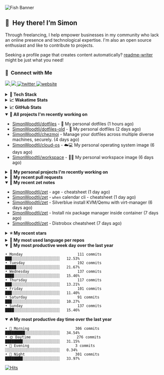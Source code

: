 ![Fish Banner](assets/fish.webp)

## 👋 &nbsp;Hey there! I’m Simon

Through freelancing, I help empower businesses in my community who lack
an online presence and technological expertise. I'm also an open source
enthusiast and like to contribute to projects.

Seeking a profile page that creates content automatically?
[readme-writer] might be just what you need!

### 🤝 &nbsp;Connect with Me

<div align="left">
<a href="https://linkedin.com/in/simonwoodtli" target="_blank">
<img src="https://img.shields.io/badge/linkedin-1E77B5?style=for-the-badge&logo=linkedin&logoColor=white alt=linkedin" />
</a>
<a href="https://github.com/simonwoodtli" target="_blank">
<img src="https://img.shields.io/badge/github-24292E?style=for-the-badge&logo=github&logoColor=white alt=github" />
</a>
<a href="https://twitter.com/simonwoodtlidev" target="_blank">
<img src="https://img.shields.io/badge/twitter-26a7de?style=for-the-badge&logo=twitter&logoColor=white" alt="twitter"/>
</a>
<a href="https://simonwoodtli.com" target="_blank">
<img src="https://img.shields.io/badge/website-E2925F?style=for-the-badge&logo=google-chrome&logoColor=white" alt="website"/>
</a>
</div>
<br/>


<details>
  <summary><b>🧰 Tech Stack</b></summary>
  <div align="center">

  ![JavaScript](https://img.shields.io/badge/-JavaScript-333333?style=flat&logo=javascript)&nbsp;
  ![HTML](https://img.shields.io/badge/-HTML-333333?style=flat&logo=HTML5)&nbsp;
  ![CSS](https://img.shields.io/badge/-CSS-333333?style=flat&logo=CSS3&logoColor=1572B6)&nbsp;
  ![Shell](https://img.shields.io/badge/-Bash-333333?style=flat&logo=shell)&nbsp;
  ![Python](https://img.shields.io/badge/-Python-333333?style=flat&logo=python)&nbsp;
  ![Go](https://img.shields.io/badge/-Go-333333?style=flat&logo=go)&nbsp;
  ![PostgreSQL](https://img.shields.io/badge/-PostgreSQL-333333?style=flat&logo=postgresql)&nbsp;
  ![MongoDB](https://img.shields.io/badge/-MongoDB-333333?style=flat&logo=mongodb)
  ![Node.js](https://img.shields.io/badge/-Node.js-333333?style=flat&logo=node.js)&nbsp;
  ![Bootstrap](https://img.shields.io/badge/-Bootstrap-333333?style=flat&logo=bootstrap&logoColor=563D7C)&nbsp;
  ![Git](https://img.shields.io/badge/-Git-333333?style=flat&logo=git)&nbsp;
  ![GitHub Actions](https://img.shields.io/badge/-GitHub%20Actions-333333?style=flat&logo=github)&nbsp;
  ![Docker](https://img.shields.io/badge/-Docker-333333?style=flat&logo=docker)&nbsp;
  ![Markdown](https://img.shields.io/badge/-Markdown-333333?style=flat&logo=markdown)&nbsp;
  ![Vim](https://img.shields.io/badge/-Vim-333333?style=flat&logo=vim)&nbsp;
  ![Linux](https://img.shields.io/badge/-Linux-333333?style=flat&logo=linux)&nbsp;
  </div>
</details>

<details>
  <summary><b>📈 Wakatime Stats</b></summary>
  <p align="center"><a href="https://wakatime.com/@SimonWoodtli">
  <img align="center" width="400" height="300" src="https://wakatime.com/share/@SimonWoodtli/7761bcef-e104-47d9-912a-dfd6bf08868b.svg" />
  </a>
  <a href="https://wakatime.com/@SimonWoodtli">
  <img align="center" width="400" height="300" src="https://wakatime.com/share/@SimonWoodtli/341953df-6a40-47b7-8220-ace4eabe0a17.svg" />
  </a></p>

  <h4><b>💬 I've been working with the following languages over the last 7 days</b></h4>

```
• Cheetah                        15 hrs 21 mins                 ███████████░░░░░░░░░░░░░░   45.36%
• Markdown                       8 hrs 30 mins                  ██████░░░░░░░░░░░░░░░░░░░   25.11%
• Bash                           3 hrs 9 mins                   ██░░░░░░░░░░░░░░░░░░░░░░░   9.35%
• YAML                           2 hrs 16 mins                  ██░░░░░░░░░░░░░░░░░░░░░░░   6.71%
• sh                             1 hr 43 mins                   █░░░░░░░░░░░░░░░░░░░░░░░░   5.11%
• Other                          1 hr 23 mins                   █░░░░░░░░░░░░░░░░░░░░░░░░   4.11%
• calendar                       21 mins                        ░░░░░░░░░░░░░░░░░░░░░░░░░   1.06%
• gitconfig                      20 mins                        ░░░░░░░░░░░░░░░░░░░░░░░░░   0.99%
• Vim Script                     17 mins                        ░░░░░░░░░░░░░░░░░░░░░░░░░   0.88%
• Perl                           14 mins                        ░░░░░░░░░░░░░░░░░░░░░░░░░   0.69%
• TOML                           8 mins                         ░░░░░░░░░░░░░░░░░░░░░░░░░   0.43%
• conf                           3 mins                         ░░░░░░░░░░░░░░░░░░░░░░░░░   0.15%
• Text                           0 secs                         ░░░░░░░░░░░░░░░░░░░░░░░░░   0.05%
```

  <h4>👷 I've been working on the following projects over the last 7 days</h4>

```
• chezmoi                        15 hrs 6 mins                  ███████████░░░░░░░░░░░░░░   44.6%
• zet                            6 hrs 36 mins                  █████░░░░░░░░░░░░░░░░░░░░   19.53%
• Unknown Project                3 hrs 59 mins                  ███░░░░░░░░░░░░░░░░░░░░░░   11.77%
• dotfiles                       3 hrs 48 mins                  ███░░░░░░░░░░░░░░░░░░░░░░   11.25%
• Private                        1 hr 35 mins                   █░░░░░░░░░░░░░░░░░░░░░░░░   4.7%
• silverblue-os                  1 hr 14 mins                   █░░░░░░░░░░░░░░░░░░░░░░░░   3.68%
• workspace                      45 mins                        █░░░░░░░░░░░░░░░░░░░░░░░░   2.26%
• dotfiles-old                   44 mins                        █░░░░░░░░░░░░░░░░░░░░░░░░   2.2%
```

  <h4><b>🛠️ I've been working with the following editors over the last 7 days</b></h4>

```
• Vim                            33 hrs 51 mins                 █████████████████████████   100%
```

  <h4><b>💻 I've been working with the following operating systems over the last 7 days</b></h4>

```
• Linux                          33 hrs 51 mins                 █████████████████████████   100%
```

</details>

<details>
  <summary><b>📈 GitHub Stats</b></summary>
  <div align="center"><a href="https://github.com/anuraghazra/github-readme-stats"><img
  src="https://github-readme-stats.vercel.app/api?username=simonwoodtli&show_icons=true&locale=en&theme=gruvbox"
  align="center" width="40%" height="20%"/></a>
  <a href="https://github-readme-streak-stats.herokuapp.com/"><img src="https://github-readme-streak-stats.herokuapp.com/?user=simonwoodtli&theme=gruvbox"
  align="center" width="40%" height="20%"/></a>
  </div>
</details>

<details open="">
  <summary><b>👷 All projects I'm recently working on</b></summary>

* [SimonWoodtli/dotfiles](https://github.com/SimonWoodtli/dotfiles) - 🏡 My personal dotfiles (1 hours ago)
* [SimonWoodtli/dotfiles-old](https://github.com/SimonWoodtli/dotfiles-old) - 🏡 My personal dotfiles (2 days ago)
* [SimonWoodtli/chezmoi](https://github.com/SimonWoodtli/chezmoi) - Manage your dotfiles across multiple diverse machines, securely. (4 days ago)
* [SimonWoodtli/cloud-os](https://github.com/SimonWoodtli/cloud-os) - ☁️💻 My personal operating system image (6 days ago)
* [SimonWoodtli/workspace](https://github.com/SimonWoodtli/workspace) - 🤖🐳 My personal workspace image (6 days ago)

</details>
<details>
  <summary><b>🌱 My personal projects I'm recently working on</b></summary>

* [SimonWoodtli/dotfiles](https://github.com/SimonWoodtli/dotfiles) - 🏡 My personal dotfiles (1 hours ago)
* [SimonWoodtli/dotfiles-old](https://github.com/SimonWoodtli/dotfiles-old) - 🏡 My personal dotfiles (2 days ago)
* [SimonWoodtli/chezmoi](https://github.com/SimonWoodtli/chezmoi) - Manage your dotfiles across multiple diverse machines, securely. (4 days ago)
* [SimonWoodtli/cloud-os](https://github.com/SimonWoodtli/cloud-os) - ☁️💻 My personal operating system image (6 days ago)
* [SimonWoodtli/workspace](https://github.com/SimonWoodtli/workspace) - 🤖🐳 My personal workspace image (6 days ago)

</details>
<details>
  <summary><b>🔨 My recent pull requests</b></summary>

* [feat: add wireguard-generate-keys script](https://github.com/SimonWoodtli/dotfiles-old/pull/14) on [SimonWoodtli/dotfiles-old](https://github.com/SimonWoodtli/dotfiles-old) (6 months ago)
* [feat: add video-to-gif script](https://github.com/SimonWoodtli/dotfiles-old/pull/13) on [SimonWoodtli/dotfiles-old](https://github.com/SimonWoodtli/dotfiles-old) (6 months ago)
* [feat: add spoof-mac-linux script](https://github.com/SimonWoodtli/dotfiles-old/pull/12) on [SimonWoodtli/dotfiles-old](https://github.com/SimonWoodtli/dotfiles-old) (6 months ago)
* [feat: add sp-tmux script](https://github.com/SimonWoodtli/dotfiles-old/pull/11) on [SimonWoodtli/dotfiles-old](https://github.com/SimonWoodtli/dotfiles-old) (6 months ago)
* [feat: add sp script](https://github.com/SimonWoodtli/dotfiles-old/pull/10) on [SimonWoodtli/dotfiles-old](https://github.com/SimonWoodtli/dotfiles-old) (6 months ago)

</details>
<details open="">
  <summary><b>📝 My recent zet notes</b></summary>

* [SimonWoodtli/zet](https://github.com/SimonWoodtli/zet/tree/322a3fb47e64015a1a697c6d21b3cdecf50d3f05/20230315195114) - age - cheatsheet (1 day ago)
* [SimonWoodtli/zet](https://github.com/SimonWoodtli/zet/tree/0ec4f91235d41f624f80b323fff7cd40397c597f/20230315153248) - `when` calendar cli - cheatsheet (1 day ago)
* [SimonWoodtli/zet](https://github.com/SimonWoodtli/zet/tree/010b4685fc8ab4d656f91decb0e76e5f01ff6cfb/20230309195404) - Silverblue install KVM/Qemu with virt-manager (6 days ago)
* [SimonWoodtli/zet](https://github.com/SimonWoodtli/zet/tree/838e837b1d7741f388c1928cbcd8d8a635fd3a17/20230309230811) - Install nix package manager inside container (7 days ago)
* [SimonWoodtli/zet](https://github.com/SimonWoodtli/zet/tree/67a4363f35268f0258c9e57594e64ecfe876df2c/20230309135207) - Distrobox cheatsheet (7 days ago)

</details>
<details>
  <summary><b>⭐ My recent stars</b></summary>

* [casey/just](https://github.com/casey/just) - 🤖 Just a command runner (5 days ago)
* [ublue-os/main](https://github.com/ublue-os/main) - An OCI base image of Fedora with batteries included (6 days ago)
* [ublue-os/boxkit](https://github.com/ublue-os/boxkit) - A blingier starting image for Toolbx and Distrobox. (6 days ago)
* [twpayne/chezmoi](https://github.com/twpayne/chezmoi) - Manage your dotfiles across multiple diverse machines, securely. (6 days ago)
* [89luca89/distrobox](https://github.com/89luca89/distrobox) - Use any linux distribution inside your terminal. Enable both backward and forward compatibility with software and freedom to use whatever distribution you’re more comfortable with. Mirror available at: https://gitlab.com/89luca89/distrobox (6 days ago)

</details>
<details>
  <summary><b>💬 My most used language per repos</b></summary>

```
• Shell                          7 repos                        █████████████░░░░░░░░░░░░   53.85%
• JavaScript                     1 repo                         ██░░░░░░░░░░░░░░░░░░░░░░░   7.69%
• CSS                            3 repos                        ██████░░░░░░░░░░░░░░░░░░░   23.08%
• Nix                            1 repo                         ██░░░░░░░░░░░░░░░░░░░░░░░   7.69%
• HTML                           1 repo                         ██░░░░░░░░░░░░░░░░░░░░░░░   7.69%
```

</details>
<details open="">
  <summary><b>📆 My most productive week day over the last year</b></summary>

```
• Monday                         111 commits                    ███░░░░░░░░░░░░░░░░░░░░░░   12.53%
• Tuesday                        192 commits                    █████░░░░░░░░░░░░░░░░░░░░   21.67%
• Wednesday                      137 commits                    ████░░░░░░░░░░░░░░░░░░░░░   15.46%
• Thursday                       117 commits                    ███░░░░░░░░░░░░░░░░░░░░░░   13.21%
• Friday                         101 commits                    ███░░░░░░░░░░░░░░░░░░░░░░   11.40%
• Saturday                       91 commits                     ███░░░░░░░░░░░░░░░░░░░░░░   10.27%
• Sunday                         137 commits                    ████░░░░░░░░░░░░░░░░░░░░░   15.46%
```

</details>
<details open="">
  <summary><b>🔥 My most productive day time over the last year</b></summary>

```
• 🌅 Morning                     306 commits                    █████████░░░░░░░░░░░░░░░░   34.54%
• 🌞 Daytime                     276 commits                    ████████░░░░░░░░░░░░░░░░░   31.15%
• 🌇 Evening                     3 commits                      ░░░░░░░░░░░░░░░░░░░░░░░░░   0.34%
• 🌃 Night                       301 commits                    ████████░░░░░░░░░░░░░░░░░   33.97%
```

</details>

[![Hits](https://hits.seeyoufarm.com/api/count/incr/badge.svg?url=https%3A%2F%2Fgithub.com%2Fsimonwoodtli&count_bg=%23689D6A&title_bg=%23282828&icon=&icon_color=%23E7E7E7&title=views+%28today+%2F+total%29&edge_flat=false)](https://hits.seeyoufarm.com)

[readme-writer]: <https://github.com/SimonWoodtli/readme-writer>
